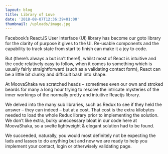 ```yaml
---
layout: blog
title: Library of Love
date: '2018-08-07T12:36:39+01:00'
thumbnail: /uploads/image.jpg
---
```

Facebook’s ReactJS User Interface (UI) library has become our goto library for the clarity of purpose it gives to the UI. Re-usable components and the capability to track state from start to finish can make it a joy to code.



But (there’s always a but isn’t there!), whilst most of React is intuitive and the code relatively easy to follow, when it comes to something which is usually fairly straightforward (such as a validating contact form), React can be a little bit clunky and difficult bash into shape.



At MoovaShaka we scratched heads – sometimes even our own and stroked beards for many a long hour trying to resolve the intricate mysteries of the inner workings of the normally pretty and intuitive Reactjs library.



We delved into the many sub libraries, such as Redux to see if they held the answer – they can indeed – but at a cost. That cost is the extra kilobytes needed to load the whole Redux library prior to implementing the solution. We don’t like extra, bulky uneccessary bloat in our code here at MoovaShaka, so a svelte lightweight & elegant solution had to be found.



We succeeded, naturally, you would most definitely not be expecting the lads and lasses to do anything but and now we are ready to help you implement your contact, login or otherwisely  validating  page.
